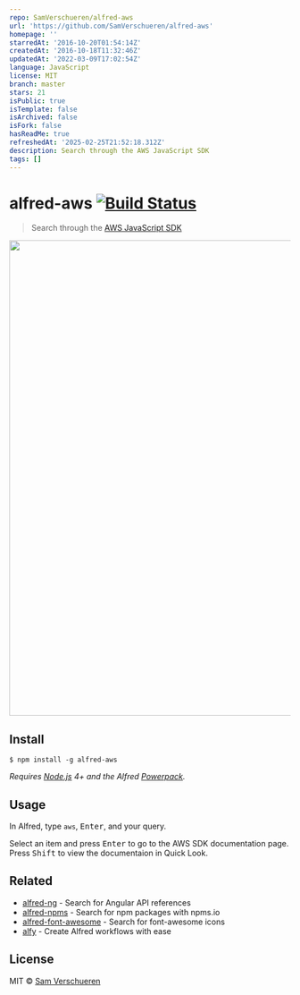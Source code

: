 ```yaml
---
repo: SamVerschueren/alfred-aws
url: 'https://github.com/SamVerschueren/alfred-aws'
homepage: ''
starredAt: '2016-10-20T01:54:14Z'
createdAt: '2016-10-18T11:32:46Z'
updatedAt: '2022-03-09T17:02:54Z'
language: JavaScript
license: MIT
branch: master
stars: 21
isPublic: true
isTemplate: false
isArchived: false
isFork: false
hasReadMe: true
refreshedAt: '2025-02-25T21:52:18.312Z'
description: Search through the AWS JavaScript SDK
tags: []
---
```


# alfred-aws [![Build Status](https://travis-ci.org/SamVerschueren/alfred-aws.svg?branch=master)](https://travis-ci.org/SamVerschueren/alfred-aws)

> Search through the [AWS JavaScript SDK](http://docs.aws.amazon.com/AWSJavaScriptSDK/latest/top-level-namespace.html)

<img src="screenshot.png" width="850">


## Install

```
$ npm install -g alfred-aws
```

*Requires [Node.js](https://nodejs.org) 4+ and the Alfred [Powerpack](https://www.alfredapp.com/powerpack/).*


## Usage

In Alfred, type `aws`, <kbd>Enter</kbd>, and your query.

Select an item and press <kbd>Enter</kbd> to go to the AWS SDK documentation page.<br>
Press <kbd>Shift</kbd> to view the documentaion in Quick Look.


## Related

- [alfred-ng](https://github.com/SamVerschueren/alfred-ng) - Search for Angular API references
- [alfred-npms](https://github.com/sindresorhus/alfred-npms) - Search for npm packages with npms.io
- [alfred-font-awesome](https://github.com/SamVerschueren/alfred-font-awesome) - Search for font-awesome icons
- [alfy](https://github.com/sindresorhus/alfy) - Create Alfred workflows with ease


## License

MIT © [Sam Verschueren](https://github.com/SamVerschueren)

